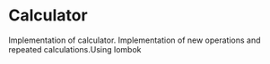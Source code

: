 # **Calculator**
Implementation of calculator. Implementation of new operations and repeated calculations.Using lombok
